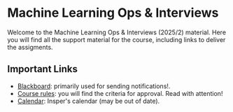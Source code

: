 # Machine Learning Ops & Interviews

Welcome to the Machine Learning Ops & Interviews (2025/2) material. Here you will find all the support material for the course, including links to deliver the assigments.

## Important Links

* [Blackboard](https://insper.blackboard.com/webapps/blackboard/execute/announcement?method=search&context=course&course_id=_42465_1&handle=cp_announcements&mode=cpview): primarily used for sending notifications!. 
* [Course rules](about.md): you will find the criteria for approval. Read with attention!
* [Calendar](http://portaldoprofessor.insper.edu.br/wp-content/uploads/2015/02/CALEND%C3%81RIO-ACAD%C3%8AMICO-2024-1.pdf): Insper's calendar (may be out of date).